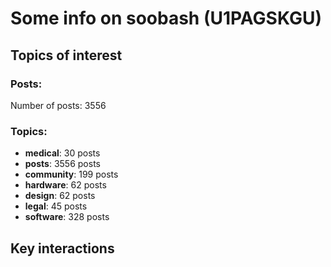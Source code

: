 # Some info on soobash (U1PAGSKGU)


## Topics of interest

### Posts: 

Number of posts: 3556

### Topics:

* __medical__: 30 posts
* __posts__: 3556 posts
* __community__: 199 posts
* __hardware__: 62 posts
* __design__: 62 posts
* __legal__: 45 posts
* __software__: 328 posts

## Key interactions 

